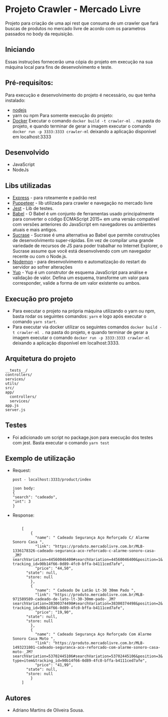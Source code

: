 # Projeto Crawler - Mercado Livre
Projeto para criação de uma api rest que consuma de um crawler que fará buscas de produtos no mercado livre de acordo com os parametros passados no body da requisição.

## **Iniciando**
Essas instruções fornecerão uma cópia do projeto em execução na sua máquina local para fins de desenvolvimento e teste. 

## **Pré-requisitos:**
Para execução e desenvolvimento do projeto é necessário, ou que tenha instalado:
- [nodejs](https://nodejs.org/en/)
- yarn ou npm
Para somente execução do projeto:
- [Docker](https://www.docker.com/)
Executar o comando `docker build -t crawler-ml .` na pasta do projeto, e quando 
terminar de gerar a imagem executar o comando `docker run -p 3333:3333 crawler-ml`
deixando a aplicação disponível em localhost:3333

## **Desenvolvido**
 - JavaScript
 - NodeJs

## **Libs utilizadas**
 - [Express](https://expressjs.com/pt-br/) - para roteamente e padrão rest
 - [Puppeteer](https://github.com/puppeteer/puppeteer) - lib utilizada para crawler e navegação no mercado livre
 - [Jest](https://jestjs.io/) - Lib de testes.
 - [Babel](https://babeljs.io/) - O Babel é um conjunto de ferramentas usado principalmente para converter o código ECMAScript 2015+ em uma versão compatível com versões anteriores do JavaScript em navegadores ou ambientes atuais e mais antigos.
 - [Sucrase](https://github.com/alangpierce/sucrase) - Sucrase é uma alternativa ao Babel que permite construções de desenvolvimento super-rápidas. Em vez de compilar uma grande variedade de recursos de JS para poder trabalhar no Internet Explorer, o Sucrase assume que você está desenvolvendo com um navegador recente ou com o Node.js.
 - [Nodemon](https://github.com/remy/nodemon) - para desenvolvimento e automatização do restart do servidor ao sofrer alterações
 - [Yup](https://github.com/jquense/yup) - Yup é um construtor de esquema JavaScript para análise e validação de valor. Defina um esquema, transforme um valor para corresponder, valide a forma de um valor existente ou ambos.

## **Execução pro projeto**
 - Para executar o projeto na própria máquina utilizando o yarn ou npm, basta rodar os seguintes comandos:
 ```yarn``` e logo após executar o comando ```yarn start```.
 - Para executar via docker utilizar os seguintes comandos `docker build -t crawler-ml .` na pasta do projeto, e quando 
terminar de gerar a imagem executar o comando `docker run -p 3333:3333 crawler-ml`
deixando a aplicação disponível em localhost:3333.



## **Arquitetura do projeto**
	__tests__/
    controllers/
    services/
    utils/
	src/
    app/
      controllers/
      services/
    app.js
    server.js

## Testes
 - Foi adicionado um script no package.json para execução dos testes com jest. Basta executar o comando ```yarn test```

## **Exemplo de utilização**
- Request:
    ```
    post - localhost:3333/product/index

    json body:
    {
	"search": "cadeado",
	"int": 3
    }

    ```

- Response:
    ```

        [
            {
              "name": " Cadeado Segurança Aço Reforçado C/ Alarme Sonoro Casa ",
              "link": "https://produto.mercadolivre.com.br/MLB-1336178326-cadeado-seguranca-aco-reforcado-c-alarme-sonoro-casa-_JM?searchVariation=44560046400#searchVariation=44560046400&position=1&type=item&        tracking_id=90b14f66-0d89-4fc0-bffa-b4111ced7afe",
              "price": "44,50",
	      "state": null,
	      "store: null
            },
            {
              "name": " Cadeado De Latão Lt-30 30mm Pado ",
              "link": "https://produto.mercadolivre.com.br/MLB-971589589-cadeado-de-lato-lt-30-30mm-pado-_JM?searchVariation=38300374498#searchVariation=38300374498&position=2&type=item&          tracking_id=90b14f66-0d89-4fc0-bffa-b4111ced7afe",
              "price": "19,90",
	      "state": null,
	      "store: null
            },
            {
              "name": " Cadeado Segurança Aço Reforçado Com Alarme Sonoro Casa Moto ",
              "link": "https://produto.mercadolivre.com.br/MLB-1493231801-cadeado-seguranca-aco-reforcado-com-alarme-sonoro-casa-moto-_JM?searchVariation=53702445106#searchVariation=53702445106&position=3&       type=item&tracking_id=90b14f66-0d89-4fc0-bffa-b4111ced7afe",
              "price": "41,99",
	      "state": null,
	      "store: null
            }
        ]

    ```
## **Autores**
- Adriano Martins de Oliveira Sousa.
